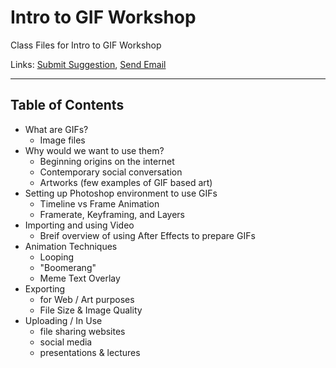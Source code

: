 # Intro to GIF Workshop
Class Files for Intro to GIF Workshop

Links: [Submit Suggestion](https://github.com/zachkrall/gif-workshop/issues), [Send Email](mailto:zach@zachkrall.com)

---

## Table of Contents
* What are GIFs?
  * Image files
* Why would we want to use them?
  * Beginning origins on the internet
  * Contemporary social conversation
  * Artworks (few examples of GIF based art)
* Setting up Photoshop environment to use GIFs
  * Timeline vs Frame Animation
  * Framerate, Keyframing, and Layers
* Importing and using Video
  * Breif overview of using After Effects to prepare GIFs
* Animation Techniques
  * Looping
  * "Boomerang"
  * Meme Text Overlay
* Exporting
  * for Web / Art purposes
  * File Size & Image Quality
* Uploading / In Use
  * file sharing websites
  * social media
  * presentations & lectures
